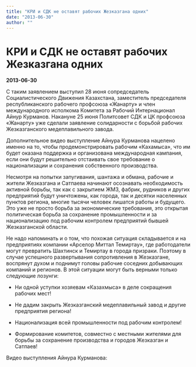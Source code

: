 ```yaml
---
title: "КРИ и СДК не оставят рабочих Жезказгана одних"
date: "2013-06-30"
author: ""
---
```


# КРИ и СДК не оставят рабочих Жезказгана одних

**2013-06-30** 

С таким заявлением выступил 28 июня сопредседатель Социалистического Движения Казахстана, заместитель председателя республиканского рабочего профсоюза «Жанарту» и член международного исполкома Комитета за Рабочий Интернационал Айнур Курманов. Накануне 25 июня Политсовет СДК и ЦК профсоюза «Жанарту» уже сделали заявление солидарности с борьбой рабочих Жезказганского медеплавильного завода.

Дополнительное видео выступление Айнура Курманова нацелено именно на то, чтобы продемонстрировать рабочим «Кахамыса», что им будет оказана поддержка и организована международная кампания, если они будут решительно отстаивать свое требование о национализации и сохранения собственного производства.

Несмотря на попытки запугивания, шантажа и обмана, рабочие и жители Жезказгана и Сатпаева начинают осознавать необходимость активной борьбы, так как с закрытием ЖМЗ, фабрик, рудников и других предприятий будут уничтожены, как города, так и десятки населенных пунктов региона, многие тысячи человек лишатся работы и будущего. Это уже не просто борьба за экономические требования, это открытая политическая борьба за сохранение промышленности и за национализацию под рабочим контролем предприятий бывшей Жезказганской области.

Не надо напоминать и о том, что похожая ситуация складывается и на предприятиях компании «Арселор Миттал Темиртау», где работодатели могут превратить Шахтинск и Темиртау в города призраки. Поэтому в случае успешного развертывания сопротивления в Жезказгане, воспрянут духом и поднимут головы рабочие соседних добывающих компаний и регионов. В этой ситуации могут быть верными только следующие лозунги:

- Ни одной уступки хозяевам «Казахмыса» в деле сокращения рабочих мест!

- Не дадим закрыть Жезказганский медеплавильный завод и другие предприятия региона!

- Национализация всей промышленности под рабочим контролем!

- Формирование комитетов, совместно с местными жителями для борьбы за сохранение производства и городов Жезказган и Сатпаев!

Видео выступления Айнура Курманова: